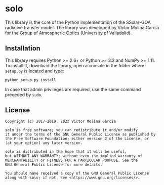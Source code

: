 # solo

This library is the core of the Python implementation of the SSolar-GOA
radiative transfer model. The library was developed by Víctor Molina
García for the Group of Atmospheric Optics (University of Valladolid).

## Installation

This library requires Python >= 2.6+ or Python >= 3.2 and NumPy >= 1.11.
To install it, download the library, open a console in the folder where
``setup.py`` is located and type:
```sh
python setup.py install
```

In case that admin privileges are required, use the same command
preceded by ``sudo``.

## License

```
Copyright (c) 2017-2019, 2023 Víctor Molina García

solo is free software; you can redistribute it and/or modify
it under the terms of the GNU General Public License as published by
the Free Software Foundation; either version 2 of the License, or
(at your option) any later version.

solo is distributed in the hope that it will be useful,
but WITHOUT ANY WARRANTY; without even the implied warranty of
MERCHANTABILITY or FITNESS FOR A PARTICULAR PURPOSE. See the
GNU General Public License for more details.

You should have received a copy of the GNU General Public License
along with solo; if not, see <https://www.gnu.org/licenses/>.
```
